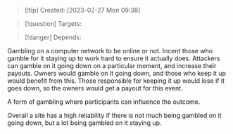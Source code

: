 
>[!tip] Created: [2023-02-27 Mon 09:38]

>[!question] Targets: 

>[!danger] Depends: 

Gambling on a computer network to be online or not.
Incent those who gamble for it staying up to work hard to ensure it actually does.
Attackers can gamble on it going down on a particular moment, and increase their payouts.
Owners would gamble on it going down, and those who keep it up would benefit from this.
Those responsible for keeping it up would lose if it goes down, so the owners would get a payout for this event.

A form of gambling where participants can influence the outcome.

Overall a site has a high reliability if there is not much being gambled on it going down, but a lot being gambled on it staying up.